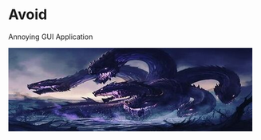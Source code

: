 # Avoid
Annoying GUI Application

![alt text](https://github.com/AAVision/Avoid/blob/master/12.jpg?raw=true)

